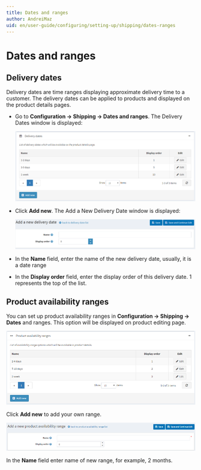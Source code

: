 ```yaml
---
title: Dates and ranges
author: AndreiMaz
uid: en/user-guide/configuring/setting-up/shipping/dates-ranges
---
```

# Dates and ranges

## Delivery dates

Delivery dates are time ranges displaying approximate delivery time to a customer. The delivery dates can be applied to products and displayed on the product details pages.

* Go to **Configuration → Shipping → Dates and ranges**. The Delivery Dates window is displayed:

    ![Delivery dates](_static/dates-ranges/delivery-dates.png)
* Click **Add new**. The Add a New Delivery Date window is displayed:

    ![Add new](_static/dates-ranges/delivery-dates-add-new.png)
* In the **Name** field, enter the name of the new delivery date, usually, it is a date range
* In the **Display order** field, enter the display order of this delivery date. 1 represents the top of the list.

## Product availability ranges

You can set up product availability ranges in **Configuration → Shipping → Dates** and ranges. This option will be displayed on product editing page.

![Availability ranges](_static/dates-ranges/avialability-ranges.png)

Click **Add new** to add your own range.

![Add new availability ranges](_static/dates-ranges/avialability-ranges-add-new.png)

In the **Name** field enter name of new range, for example, 2 months.
